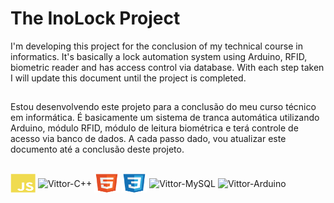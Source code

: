 # The InoLock Project

I'm developing this project for the conclusion of my technical course in informatics. It's basically a lock automation system using Arduino, RFID, biometric reader and has access control via database. With each step taken I will update this document until the project is completed.

  ##

Estou desenvolvendo este projeto para a conclusão do meu curso técnico em informática. É basicamente um sistema de tranca automática utilizando Arduino, módulo RFID, módulo de leitura biométrica e terá controle de acesso via banco de dados. A cada passo dado, vou atualizar este documento até a conclusão deste projeto. 

</div>
  <div style="display: inline_block"><br>
  <img align="center" alt="Vittor-Js" height="30" width="40" src="https://raw.githubusercontent.com/devicons/devicon/master/icons/javascript/javascript-plain.svg">
  <img align="center" alt="Vittor-C++" height="30" width="40" src="https://cdn.jsdelivr.net/gh/devicons/devicon/icons/cplusplus/cplusplus-original.svg"/>
  <img align="center" alt="Vittor-HTML" height="30" width="40" src="https://raw.githubusercontent.com/devicons/devicon/master/icons/html5/html5-original.svg">
  <img align="center" alt="Vittor-CSS" height="30" width="40" src="https://raw.githubusercontent.com/devicons/devicon/master/icons/css3/css3-original.svg">
  <img align="center" alt="Vittor-MySQL" height="30" width="40" src="https://cdn.jsdelivr.net/gh/devicons/devicon/icons/mysql/mysql-original.svg">
  <img align="center" alt="Vittor-Arduino" height="30" width="40" src="https://cdn.jsdelivr.net/gh/devicons/devicon/icons/arduino/arduino-original.svg">
</div>
